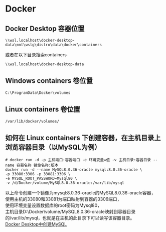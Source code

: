 # Docker
## Docker Desktop 容器位置
```
\\wsl.localhost\docker-desktop-data\mnt\wslg\distro\data\docker\containers
```
或者在以下目录搜索containers
```
\\wsl.localhost\docker-desktop-data
```
## Windows containers 卷位置
```
C:\ProgramData\Docker\volumes
```
## Linux containers 卷位置
```
/var/lib/docker/volumes/
```
## 如何在 Linux containers 下创建容器，在主机目录上浏览容器目录（以MySQL为例）
```
# docker run -d -p 主机端口:容器端口 -e 环境变量=值 -v 主机目录:容器目录 --name 容器名称 镜像名称:版本
docker run -d --name MySQL8.0.36-oracle mysql:8.0.36-oracle \
-p 33080:3306 -p 33081:3306 \
-e MYSQL_ROOT_PASSWORD=Mysql80 \
-v /d/Docker/volume/MySQL8.0.36-oracle:/var/lib/mysql
```
以上命令创建一个镜像为mysql:8.0.36-oracle的MySQL8.0.36-oracle容器，  
使用主机的33080和33081为端口映射到容器的3306端口，  
使用环境变量设置数据库的root密码为Mysql80，  
主机目录D:\Docker\volume/MySQL8.0.36-oracle映射到容器目录的/var/lib/mysql，也就是在主机的此目录下可以读写该容器目录。  
[Docker Desktop中创建MySQL](MySQL/MySQL%3A8.0.36-oracle.md)
